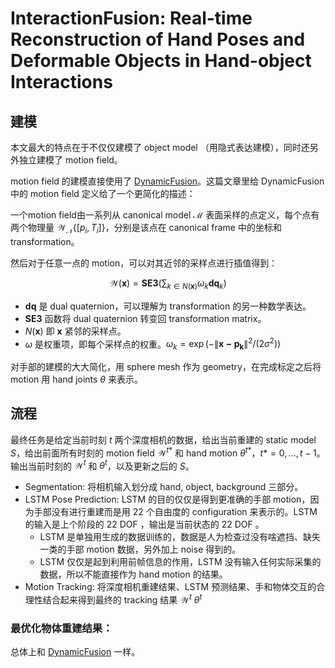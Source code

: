# InteractionFusion: Real-time Reconstruction of Hand Poses and Deformable Objects in Hand-object Interactions
## 建模
本文最大的特点在于不仅仅建模了 object model （用隐式表达建模），同时还另外独立建模了 motion field。

motion field 的建模直接使用了 [DynamicFusion](./2015%20DynamicFusion.md)。这篇文章里给 DynamicFusion 中的 motion field 定义给了一个更简化的描述：

一个motion field由一系列从 canonical model $\mathcal{M}$ 表面采样的点定义，每个点有两个物理量 $\mathcal{W}_\mathcal{N}\{[p_i, T_i]\}$，分别是该点在 canonical frame 中的坐标和 transformation。

然后对于任意一点的 motion，可以对其近邻的采样点进行插值得到：

$$\mathcal{W}(\mathbf{x}) = \mathbf{SE3}(\sum_{k\in N(\mathbf{x})} \omega_k \mathbf{dq}_k)$$

- $\mathbf{dq}$ 是 dual quaternion，可以理解为 transformation 的另一种数学表达。
- $\mathbf{SE3}$ 函数将 dual quaternion 转变回 transformation matrix。
- $N(\mathbf{x})$ 即 $\mathbf{x}$ 紧邻的采样点。
- $\omega$ 是权重项，即每个采样点的权重。$\omega_k=\exp(-\lVert \mathbf{x-p_k}\rVert^2/(2\sigma^2))$

对手部的建模的大大简化，用 sphere mesh 作为 geometry，在完成标定之后将 motion 用 hand joints $\theta$ 来表示。

## 流程
最终任务是给定当前时刻 $t$ 两个深度相机的数据，给出当前重建的 static model $S$，给出前面所有时刻的 motion field $\mathcal{W}^{t*}$ 和 hand motion $\theta^{t*}$，$t* = 0,...,t-1$。输出当前时刻的 $\mathcal{W}^t$ 和 $\theta^t$，以及更新之后的 $S$。

- Segmentation: 将相机输入划分成 hand, object, background 三部分。
- LSTM Pose Prediction: LSTM 的目的仅仅是得到更准确的手部 motion，因为手部没有进行重建而是用 22 个自由度的 configuration 来表示的。LSTM 的输入是上个阶段的 22 DOF ，输出是当前状态的 22 DOF 。
  - LSTM 是单独用生成的数据训练的，数据是人为检查过没有啥遮挡、缺失一类的手部 motion 数据，另外加上 noise 得到的。
  - LSTM 仅仅是起到利用前帧信息的作用，LSTM 没有输入任何实际采集的数据，所以不能直接作为 hand motion 的结果。
- Motion Tracking: 将深度相机重建结果、LSTM 预测结果、手和物体交互的合理性结合起来得到最终的 tracking 结果 $\mathcal{W}^t$ $\theta^t$

### 最优化物体重建结果：

总体上和 [DynamicFusion](./2015%20DynamicFusion.md) 一样。